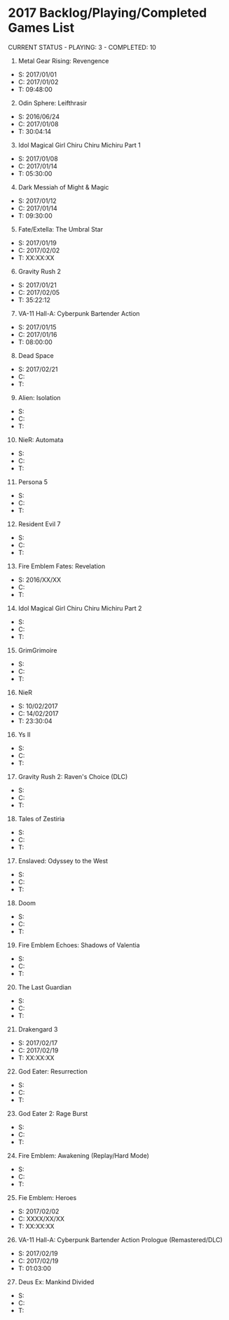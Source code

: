 # 2017 Backlog/Playing/Completed Games List

CURRENT STATUS - PLAYING: 3 - COMPLETED: 10

1. Metal Gear Rising: Revengence
  - S: 2017/01/01
  - C: 2017/01/02
  - T: 09:48:00
2. Odin Sphere: Leifthrasir
  - S: 2016/06/24
  - C: 2017/01/08
  - T: 30:04:14
3. Idol Magical Girl Chiru Chiru Michiru Part 1
  - S: 2017/01/08
  - C: 2017/01/14
  - T: 05:30:00
4. Dark Messiah of Might & Magic
  - S: 2017/01/12
  - C: 2017/01/14
  - T: 09:30:00
5. Fate/Extella: The Umbral Star
  - S: 2017/01/19 
  - C: 2017/02/02
  - T: XX:XX:XX
6. Gravity Rush 2
  - S: 2017/01/21
  - C: 2017/02/05
  - T: 35:22:12
7. VA-11 Hall-A: Cyberpunk Bartender Action
  - S: 2017/01/15
  - C: 2017/01/16
  - T: 08:00:00
8. Dead Space
  - S: 2017/02/21
  - C:
  - T:
9. Alien: Isolation
  - S:
  - C:
  - T:
10. NieR: Automata
  - S:
  - C:
  - T:
11. Persona 5
  - S:
  - C:
  - T:
12. Resident Evil 7
  - S:
  - C:
  - T:
13. Fire Emblem Fates: Revelation
  - S: 2016/XX/XX
  - C:
  - T:
14. Idol Magical Girl Chiru Chiru Michiru Part 2
  - S:
  - C:
  - T:
15. GrimGrimoire
  - S:
  - C:
  - T:
16. NieR
  - S: 10/02/2017
  - C: 14/02/2017 
  - T: 23:30:04
16. Ys II
  - S:
  - C:
  - T:
17. Gravity Rush 2: Raven's Choice (DLC)
  - S:
  - C:
  - T:
18. Tales of Zestiria
  - S:
  - C:
  - T:
17. Enslaved: Odyssey to the West
  - S:
  - C:
  - T:
18. Doom
  - S:
  - C:
  - T:
19. Fire Emblem Echoes: Shadows of Valentia
  - S:
  - C:
  - T:
20. The Last Guardian
  - S:
  - C:
  - T:
21. Drakengard 3
  - S: 2017/02/17
  - C: 2017/02/19
  - T: XX:XX:XX
22. God Eater: Resurrection
  - S:
  - C:
  - T:
23. God Eater 2: Rage Burst
  - S:
  - C:
  - T:
24. Fire Emblem: Awakening (Replay/Hard Mode)
  - S:
  - C:
  - T:
25. Fie Emblem: Heroes
  - S: 2017/02/02
  - C: XXXX/XX/XX
  - T: XX:XX:XX
26. VA-11 Hall-A: Cyberpunk Bartender Action Prologue (Remastered/DLC)
  - S: 2017/02/19
  - C: 2017/02/19
  - T: 01:03:00
27. Deus Ex: Mankind Divided
  - S: 
  - C: 
  - T:
